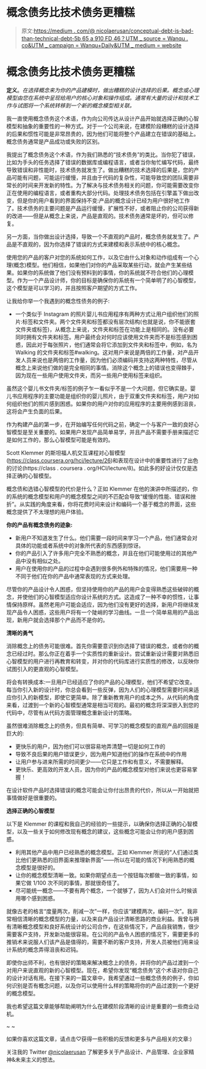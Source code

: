 # 概念债务比技术债务更糟糕

> 原文:[https://medium . com/@ nicolaerusan/conceptual-debt-is-bad-than-technical-debt-5b 65 a 910 FD 46？UTM _ source = Wanqu . co&UTM _ campaign = Wanqu+Daily&UTM _ medium = website](https://medium.com/@nicolaerusan/conceptual-debt-is-worse-than-technical-debt-5b65a910fd46?utm_source=wanqu.co&utm_campaign=Wanqu+Daily&utm_medium=website)

# 概念债务比技术债务更糟糕

**定义**。*在选择概念来为你的产品建模时，做出糟糕的设计选择的后果。概念或心理模型由您在系统中呈现给用户的核心对象和操作组成。通常有大量的设计和技术工作与试图将一个系统转移到一个新的概念模型相关联。*

我一直使用概念债务这个术语，作为向公司传达从设计产品开始就选择正确的心智模型和抽象的重要性的一种方式。对于一个公司来说，在建模阶段糟糕的设计选择的后果和惯性可能是非常昂贵的，因为他们可能将整个产品建立在错误的基础上。概念债务通常是产品成功或失败的区别。

我提出了概念债务这个术语，作为我们熟悉的“技术债务”的类比。当你犯了错误，比如为手头的任务选择了错误的数据库或编程语言，或者当你匆忙编写代码，最终导致错误和非性能时，技术债务就发生了。做出糟糕的技术选择的后果是，您的产品可能有问题，可能运行缓慢，并且由于代码的复杂性，可能导致您的团队需要非常长的时间来开发新的特性。为了解决与技术债务相关的问题，你可能需要改变你正在使用的编程语言，或者重构大部分代码。处理技术债务包括在引擎盖下做出改变，但是你的用户看到的界面保持不变:产品的概念设计已经为用户很好地工作了。技术债务的主要问题是产品运行缓慢，扩展性不好，或者阻止你的公司获得新的改进——但是从概念上来说，产品是直观的。技术债务通常是坏的，但可以修复。

另一方面，当你做出设计选择，导致一个不直观的产品时，概念债务就发生了。产品是不直观的，因为你选择了错误的方式来建模和表示系统中的核心概念。

使用您的产品的客户对您的系统如何工作，以及它由什么对象和动作组成有一个心理(概念)模型。他们相信，如果他们对你的产品采取某些行动，就会产生某些结果。如果你的系统做了他们没有预料到的事情，你的系统就不符合他们的心理模型。作为一个产品设计师，你的目标是确保你的系统有一个简单明了的心智模型，这个模型是可以学习的，并且按照客户期望的方式工作。

让我给你举一个我遇到的概念性债务的例子:

*   一个类似于 Instagram 的照片婴儿书应用程序有两种方式让用户组织他们的照片:标签和文件夹。两个文件夹和标签都没有层次结构(也就是说，你不能嵌套文件夹或标签)，从概念上来说，文件夹和标签在功能上是相同的。没有必要同时拥有文件夹和标签。用户最终会对何时应该使用文件夹而不是标签感到困惑，因此对于每张照片，他们通常会将它添加到文件夹和标签中，例如，名为 Walking 的文件夹和标签#walking。这对用户来说是两倍的工作量，对产品开发人员来说也是两倍的工作量，因为他们必须编码并支持这两种特性，尽管从概念上来说他们做的是完全相同的事情。消除这个概念上的错误也变得棘手，因为现在一些用户使用文件夹，而另一些用户使用标签来组织。

虽然这个婴儿书文件夹/标签的例子乍一看似乎不是一个大问题，但它确实是。婴儿书应用程序的主要功能是组织你的婴儿照片，由于双重文件夹和标签，用户对如何组织他们的照片感到困惑。如果你的用户对你的应用程序的主要用例感到沮丧，这将会产生负面的后果。

作为构建产品的第一步，在开始编写任何代码之前，确定一个与客户一致的良好心智模型是至关重要的。如果用户发现产品简单易学，并且产品不需要手册来描述它是如何工作的，那么心智模型可能是有效的。

Scott Klemmer 的斯坦福人机交互课程对心智模型(https://class.coursera.org/hci/lecture/26)和表现在设计中的重要性进行了出色的讨论(https://class . coursera . org/HCI/lecture/8)。如此多的好设计仅仅是选择正确的心智模型。

概念债和选错心智模型的代价是什么？正如 Klemmer 在他的演讲中所描述的，你的系统的概念模型和用户的概念模型之间的不匹配会导致“缓慢的性能、错误和挫折”。从实践的角度来看，你将花费时间来设计和编码一个基于概念的界面，这些概念提供了不太理想的用户体验。

**你的产品有概念债务的迹象:**

*   新用户不知道发生了什么。他们需要一段时间来学习一个产品，他们通常会对具体的功能或者系统中的对象所代表的东西感到惊讶。
*   你的产品引入了许多用户完全不熟悉的概念，并且在他们可能使用过的其他产品中没有相似之处。
*   用户在使用你的产品的过程中会遇到很多例外和特殊的情况，他们需要用一种不同于他们在你的产品中通常表现的方式来处理。

尽管你的产品设计令人困惑，但坚持使用你的产品的用户会变得熟悉这些破碎的概念，并使他们的心智模型适应你设计系统的方式。这造成了一种不幸的惯性，让事情保持原样。虽然老用户可能会适应，因为他们没有更好的选择，新用户将继续发现产品令人困惑，这些用户将有一个陡峭的学习曲线。一旦一个简单易用的产品出现，新用户就会选择那个产品而不是你的。

**清晰的勇气**

消除概念上的债务可能很难。首先你需要意识到你选择了错误的概念，或者你的概念已经过时。那么你正在着手一个实质性的重新设计。尝试重新设计需要对熟悉旧心智模型的用户进行再教育和转变，并对你的代码库进行实质性的修改，以反映你试图引入的更直观的心智模型。

将会有转换成本:一旦用户已经适应了你的产品的心理模型，他们不希望它改变。每当你引入新的设计时，你总会看到一些反弹，因为人们的心理模型需要时间来适应你引入的新模型，即使它更简单。除了重新教育用户的成本之外，从代码的角度来看，过渡到一个新的心智模型通常是相当可观的。最初的概念将深深嵌入到您的代码中，尽管有从代码方面管理概念重新设计的策略。

虽然很难消除概念上的债务，但具有简单、可学习的概念模型的直观产品的回报是巨大的:

*   更快乐的用户，因为他们可以很容易地弄清楚一切是如何工作的
*   导致不良后果的用户错误更少，因为用户知道他们的操作在系统中的作用
*   让用户参与进来所需的时间更少——它只是工作和有意义，不需要解释。
*   更快乐、更高效的开发人员，因为你的产品的概念模型对他们来说也更容易掌握！

在设计软件产品时选择错误的概念可能会让你付出昂贵的代价，所以从一开始就把事情做好是很重要的。

**选择正确的心智模型**

以下是 Klemmer 的课程和我自己的经验的一些提示，以确保你选择正确的心智模型，以及一些关于如何修改现有概念的建议，这些概念可能会让你的用户感到困惑。

*   利用其他产品中用户已经熟悉的概念模型。正如 Klemmer 所说的“人们通过类比他们更熟悉的旧界面来推理新界面”——所以在可能的情况下利用熟悉的概念模型是很好的。
*   让你的概念模型清晰一致。如果你期望点击一个按钮每次都做一致的事情，如果它做 1/100 次不同的事情，那就很奇怪了。
*   尽可能统一概念——不要有两个概念，一个就够了，因为人们会对什么时候该用哪个感到困惑。

就像古老的格言“度量两次，削减一次”一样，你应该“建模两次，编码一次”。我非常相信清晰的概念模型的力量，以及来自产品设计清晰思路的商业利益。我曾与拥有清晰概念模型和良好系统设计的公司合作，在这些情况下，产品自我销售，很少需要客户支持，开发新功能很容易。在公司的产品令人困惑的情况下，需要更多的推销术来说服人们该产品是值得的，需要不断的客户支持，开发人员被他们用来设计系统的概念弄得沮丧和迟钝。

即使你出师不利，也有很好的策略来解决概念上的债务，并将你的产品过渡到一个对用户来说直观的新的心智模型。现在，希望你发现“概念债务”这个术语对你自己的设计对话有用。在接下来的一篇文章中，我希望通过一些概念债务的例子，你如何识别是否有概念问题，以及你可以使用什么样的策略将你的产品过渡到一个更好的概念模型。

我也希望这篇文章能够帮助阐明为什么在建模阶段清晰的设计是重要的一些商业动机。

~ ~

如果你喜欢这篇文章，请点击♡获得一些积极的反馈和更多与产品相关的文章:)

关注我的 Twitter [@nicolaerusan](https://twitter.com/NicolaeRusan) 了解更多关于产品设计、产品管理、企业家精神&未来主义的想法。